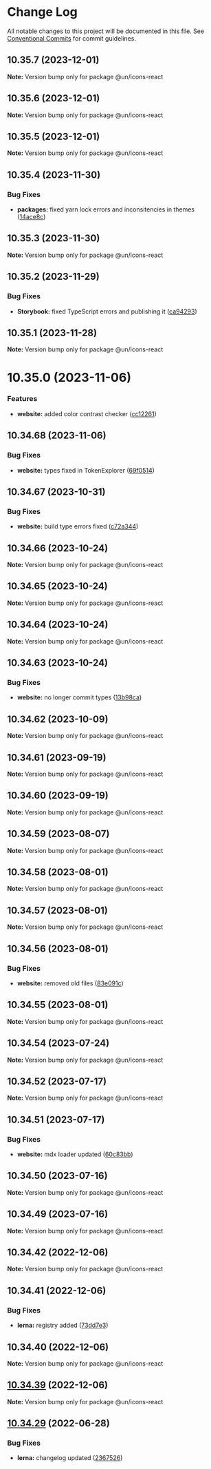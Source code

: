 # Change Log

All notable changes to this project will be documented in this file.
See [Conventional Commits](https://conventionalcommits.org) for commit guidelines.

## 10.35.7 (2023-12-01)

**Note:** Version bump only for package @un/icons-react





## 10.35.6 (2023-12-01)

**Note:** Version bump only for package @un/icons-react





## 10.35.5 (2023-12-01)

**Note:** Version bump only for package @un/icons-react





## 10.35.4 (2023-11-30)


### Bug Fixes

* **packages:** fixed yarn lock errors and inconsitencies in themes ([14ace8c](https://github.com/wfp/designsystem/commit/14ace8cc950c85a8b7220c516d7eaca2cbc8df48))





## 10.35.3 (2023-11-30)

**Note:** Version bump only for package @un/icons-react





## 10.35.2 (2023-11-29)


### Bug Fixes

* **Storybook:** fixed TypeScript errors and publishing it ([ca94293](https://github.com/carbon-design-system/carbon/commit/ca942938534e06d98a5799340d21aa0a58cb6847))





## 10.35.1 (2023-11-28)

**Note:** Version bump only for package @un/icons-react





# 10.35.0 (2023-11-06)


### Features

* **website:** added color contrast checker ([cc12261](https://github.com/carbon-design-system/carbon/commit/cc122617dc46fcfe8c8913b405837d549ad2f8f0))





## 10.34.68 (2023-11-06)


### Bug Fixes

* **website:** types fixed in TokenExplorer ([69f0514](https://github.com/carbon-design-system/carbon/commit/69f051402c3fe011e026aae5ffee006c9412ae8f))





## 10.34.67 (2023-10-31)


### Bug Fixes

* **website:** build type errors fixed ([c72a344](https://github.com/carbon-design-system/carbon/commit/c72a3440fc4ef3f29fdacb24e853e315bc54fe0b))





## 10.34.66 (2023-10-24)

**Note:** Version bump only for package @un/icons-react





## 10.34.65 (2023-10-24)

**Note:** Version bump only for package @un/icons-react





## 10.34.64 (2023-10-24)

**Note:** Version bump only for package @un/icons-react





## 10.34.63 (2023-10-24)


### Bug Fixes

* **website:** no longer commit types ([13b98ca](https://github.com/carbon-design-system/carbon/commit/13b98ca873487caa77dbc0828da85c9c136ce6a5))





## 10.34.62 (2023-10-09)

**Note:** Version bump only for package @un/icons-react





## 10.34.61 (2023-09-19)

**Note:** Version bump only for package @un/icons-react





## 10.34.60 (2023-09-19)

**Note:** Version bump only for package @un/icons-react





## 10.34.59 (2023-08-07)

**Note:** Version bump only for package @un/icons-react





## 10.34.58 (2023-08-01)

**Note:** Version bump only for package @un/icons-react





## 10.34.57 (2023-08-01)

**Note:** Version bump only for package @un/icons-react





## 10.34.56 (2023-08-01)


### Bug Fixes

* **website:** removed old files ([83e091c](https://github.com/carbon-design-system/carbon/commit/83e091c04153ac227dbad158e999cb4f247c58ce))





## 10.34.55 (2023-08-01)

**Note:** Version bump only for package @un/icons-react





## 10.34.54 (2023-07-24)

**Note:** Version bump only for package @un/icons-react





## 10.34.52 (2023-07-17)

**Note:** Version bump only for package @un/icons-react





## 10.34.51 (2023-07-17)


### Bug Fixes

* **website:** mdx loader updated ([60c83bb](https://github.com/carbon-design-system/carbon/commit/60c83bba74621ba5a93c9718bc49e4cdfbc807b6))





## 10.34.50 (2023-07-16)

**Note:** Version bump only for package @un/icons-react





## 10.34.49 (2023-07-16)

**Note:** Version bump only for package @un/icons-react





## 10.34.42 (2022-12-06)

**Note:** Version bump only for package @un/icons-react

## 10.34.41 (2022-12-06)

### Bug Fixes

- **lerna:** registry added ([73dd7e3](https://github.com/carbon-design-system/carbon/commit/73dd7e367e91bc1a372aa7e3f841f7f24a1b6934))

## 10.34.40 (2022-12-06)

**Note:** Version bump only for package @un/icons-react

## [10.34.39](https://github.com/carbon-design-system/carbon/compare/@un/icons-react@10.34.38...@un/icons-react@10.34.39) (2022-12-06)

**Note:** Version bump only for package @un/icons-react

## [10.34.29](https://github.com/carbon-design-system/carbon/compare/@un/icons-react@10.34.28...@un/icons-react@10.34.29) (2022-06-28)

### Bug Fixes

- **lerna:** changelog updated ([2367526](https://github.com/carbon-design-system/carbon/commit/236752651f113088dc7bee3921e5c06213c1f72e))
